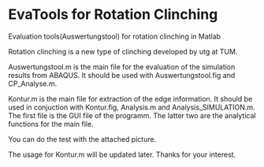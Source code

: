 # EvaTools for Rotation Clinching
Evaluation tools(Auswertungstool) for rotation clinching in Matlab

Rotation clinching is a new type of clinching developed by utg at TUM.

Auswertungstool.m is the main file for the evaluation of the simulation results from ABAQUS.
It should be used with Auswertungstool.fig and CP_Analyse.m.

Kontur.m is the main file for extraction of the edge information. It should be used in conjuction with Kontur.fig, Analysis.m and Analysis_SIMULATION.m. The first file is the GUI file of the programm. The latter two are the analytical functions for the main file.

You can do the test with the attached picture.

The usage for Kontur.m will be updated later. Thanks for your interest.
